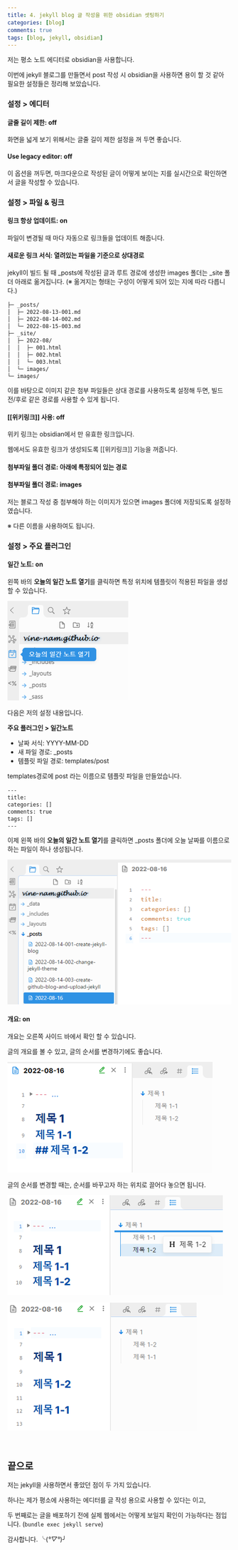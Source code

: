 ```yaml
---
title: 4. jekyll blog 글 작성을 위한 obsidian 셋팅하기
categories: [blog]
comments: true
tags: [blog, jekyll, obsidian]
---
```


저는 평소 노트 에디터로 obsidian을 사용합니다.

이번에 jekyll 블로그를 만들면서 post 작성 시 obsidian을 사용하면 용이 할 것  같아 필요한 설정들은 정리해 보았습니다.

### 설정 > 에디터
#### 글줄 길이 제한: off
화면을 넓게 보기 위해서는 글줄 길이 제한 설정을 꺼 두면 좋습니다.

#### Use legacy editor: off
이 옵션을 꺼두면, 마크다운으로 작성된 글이 어떻게 보이는 지를 실시간으로 확인하면서 글을 작성할 수 있습니다. 

### 설정 > 파일 & 링크
#### 링크 항상 업데이트: on
파일이 변경될  때 마다 자동으로 링크들을 업데이트 해줍니다.

#### 새로운 링크 서식: 열려있는 파일을 기준으로 상대경로
jekyll이 빌드 될 때 \_posts에 작성된 글과 루트 경로에 생성한 images 폴더는 \_site 폴더 아래로 옮겨집니다. (※ 옮겨지는 형태는 구성이 어떻게 되어 있는 지에 따라 다릅니다.)
```
├─ _posts/
│  ├─ 2022-08-13-001.md
│  ├─ 2022-08-14-002.md
│  └─ 2022-08-15-003.md
├─ _site/
│  ├─ 2022-08/
│  │  ├─ 001.html
│  │  ├─ 002.html
│  │  └─ 003.html
│  └─ images/
└─ images/
```

이를 바탕으로 이미지 같은 첨부 파일들은 상대 경로를 사용하도록 설정해 두면, 빌드 전/후로 같은 경로를 사용할 수 있게 됩니다. 

#### \[\[위키링크\]\] 사용: off
위키 링크는 obsidian에서 만 유효한 링크입니다. 

웹에서도 유효한 링크가 생성되도록 \[\[위키링크\]\] 기능을 꺼줍니다.

#### 첨부파일 폴더 경로: 아래에 특정되어 있는 경로

#### 첨부파일 폴더 경로: images
저는 블로그 작성 중 첨부해야 하는 이미지가 있으면 images 폴더에 저장되도록 설정하였습니다.

※ 다른 이름을 사용하여도 됩니다.

### 설정 > 주요 플러그인
#### 일간 노트: on
왼쪽 바의 **오늘의 일간 노트 열기**를 클릭하면 특정 위치에 템플릿이 적용된 파일을 생성 할 수 있습니다.

![](../images/blog/Pasted%20image%2020220816211825.png)

다음은 저의 설정 내용입니다.

**주요 플러그인 > 일간노트**
- 날짜 서식: YYYY-MM-DD
- 새 파일 경로: \_posts
- 템플릿 파일 경로: templates/post

templates경로에 post 라는 이름으로 템플릿 파일을 만들었습니다.
```
---
title: 
categories: []
comments: true
tags: []
---
```

이제 왼쪽 바의 **오늘의 일간 노트 열기**를 클릭하면 \_posts 폴더에 오늘 날짜를 이름으로 하는 파일이 하나 생성됩니다.

![](../images/blog/Pasted%20image%2020220816212243.png)

#### 개요: on
개요는 오른쪽 사이드 바에서 확인 할 수 있습니다.

글의 개요를 볼 수 있고, 글의 순서를 변경하기에도 좋습니다.

![](../images/blog/Pasted%20image%2020220816213118.png)

글의 순서를 변경할 때는, 순서를 바꾸고자 하는 위치로 끌어다 놓으면 됩니다. 

![](../images/blog/Pasted%20image%2020220816213305.png)

![](../images/blog/Pasted%20image%2020220816213322.png)

<br/>

## 끝으로
저는 jekyll을 사용하면서 좋았던 점이 두 가지 있습니다.

하나는 제가 평소에 사용하는 에디터를 글 작성 용으로 사용할 수 있다는 이고, 

두 번째로는 글을 배포하기 전에 실제 웹에서는 어떻게 보일지 확인이 가능하다는 점입니다. (`bundle exec jekyll serve`)

감사합니다. ╰(*°▽°*)╯